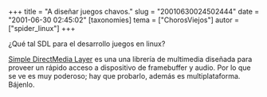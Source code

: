 +++
title = "A diseñar juegos chavos."
slug = "20010630024502444"
date = "2001-06-30 02:45:02"
[taxonomies]
tema = ["ChorosViejos"]
autor = ["spider_linux"]
+++

¿Qué tal SDL para el desarrollo juegos en linux?

[Simple DirectMedia Layer](http://www.libsdl.org/intro.es/toc.html) es
una una librería de multimedia diseñada para proveer un rápido acceso a
dispositivo de framebuffer y audio. Por lo que se ve es muy poderoso;
hay que probarlo, además es multiplataforma. Bájenlo.


